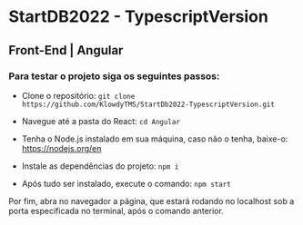 # StartDB2022 - TypescriptVersion

## Front-End | Angular

### Para testar o projeto siga os seguintes passos:

* Clone o repositório: `git clone https://github.com/KlowdyTMS/StartDb2022-TypescriptVersion.git`

* Navegue até a pasta do React: `cd Angular`

* Tenha o Node.js instalado em sua máquina, caso não o tenha, baixe-o: https://nodejs.org/en

* Instale as dependências do projeto: `npm i`

* Após tudo ser instalado, execute o comando: `npm start`

Por fim, abra no navegador a página, que estará rodando no localhost sob a porta especificada no terminal, após o comando anterior.
